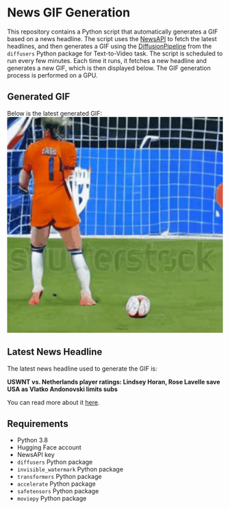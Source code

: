 # News GIF Generation
This repository contains a Python script that automatically generates a GIF based on a news headline. The script uses the [NewsAPI](https://newsapi.org/) to fetch the latest headlines, and then generates a GIF using the [DiffusionPipeline](https://github.com/huggingface/diffusers) from the `diffusers` Python package for Text-to-Video task.
The script is scheduled to run every few minutes. Each time it runs, it fetches a new headline and generates a new GIF, which is then displayed below. The GIF generation process is performed on a GPU.

## Generated GIF
Below is the latest generated GIF:
![Generated GIF](output.gif?raw=true&v=1690562304)

## Latest News Headline
The latest news headline used to generate the GIF is:

**USWNT vs. Netherlands player ratings: Lindsey Horan, Rose Lavelle save USA as Vlatko Andonovski limits subs**

You can read more about it [here](https://www.cbssports.com/soccer/news/uswnt-vs-netherlands-player-ratings-lindsey-horan-rose-lavelle-save-usa-as-vlatko-andonovski-limits-subs/).

## Requirements
- Python 3.8
- Hugging Face account
- NewsAPI key
- `diffusers` Python package
- `invisible_watermark` Python package
- `transformers` Python package
- `accelerate` Python package
- `safetensors` Python package
- `moviepy` Python package

